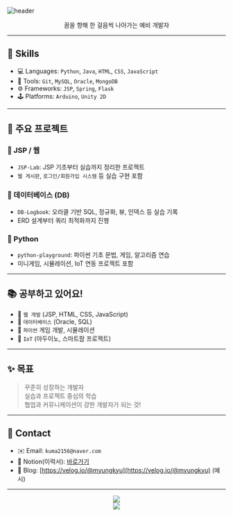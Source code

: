 ![header](https://capsule-render.vercel.app/api?type=waving&color=000000&height=200&section=header&text=Just%20Fighting!%&fontSize=50&fontColor=ffffff&animation=wave)

<p align="center">꿈을 향해 한 걸음씩 나아가는 예비 개발자</p>

---

## 🔧 Skills

- 💻 Languages: `Python`, `Java`, `HTML`, `CSS`, `JavaScript`
- 🧰 Tools: `Git`, `MySQL`, `Oracle`, `MongoDB`
- ⚙️ Frameworks: `JSP`, `Spring`, `Flask`
- 🕹️ Platforms: `Arduino`, `Unity 2D`

---

## 📌 주요 프로젝트

### 📁 JSP / 웹
- `JSP-Lab`: JSP 기초부터 실습까지 정리한 프로젝트  
- `웹 게시판`, `로그인/회원가입 시스템` 등 실습 구현 포함

### 💾 데이터베이스 (DB)
- `DB-Logbook`: 오라클 기반 SQL, 정규화, 뷰, 인덱스 등 실습 기록  
- ERD 설계부터 쿼리 최적화까지 진행

### 🐍 Python
- `python-playground`: 파이썬 기초 문법, 게임, 알고리즘 연습  
- 미니게임, 시뮬레이션, IoT 연동 프로젝트 포함

---

## 📚 공부하고 있어요!

- 📘 `웹 개발` (JSP, HTML, CSS, JavaScript)
- 📗 `데이터베이스` (Oracle, SQL)
- 📙 `파이썬` 게임 개발, 시뮬레이션
- 📕 `IoT` (아두이노, 스마트팜 프로젝트)

---

## ✨ 목표

> 꾸준히 성장하는 개발자  
> 실습과 프로젝트 중심의 학습  
> 협업과 커뮤니케이션이 강한 개발자가 되는 것!

---

## 🔗 Contact

- ✉️ Email: `kuma2156@naver.com`
- 💼 Notion(이력서): [바로가기](https://your-notion-link)
- 🧠 Blog: [https://velog.io/@myungkyu](https://velog.io/@myungkyu) (예시)

---

<p align="center">
  <img src="https://github-readme-stats.vercel.app/api?username=myungkyu&show_icons=true&theme=tokyonight" />
  <br/>
  <img src="https://github-readme-stats.vercel.app/api/top-langs/?username=myungkyu&layout=compact&theme=tokyonight" />
</p>
